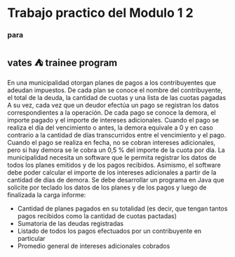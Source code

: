 # Trabajo practico del Modulo 1 2
### para
## vates :tent: trainee program

En una municipalidad otorgan planes de pagos a los contribuyentes que adeudan
impuestos. De cada plan se conoce el nombre del contribuyente, el total de la deuda, la
cantidad de cuotas y una lista de las cuotas pagadas
A su vez, cada vez que un deudor efectúa un pago se registran los datos
correspondientes a la operación. De cada pago se conoce la demora, el importe pagado y
el importe de intereses adicionales. Cuando el pago se realiza el día del vencimiento o
antes, la demora equivale a 0 y en caso contrario a la cantidad de días transcurridos entre
el vencimiento y el pago. Cuando el pago se realiza en fecha, no se cobran intereses
adicionales, pero si hay demora se le cobra un 0,5 % del importe de la cuota por día.
La municipalidad necesita un software que le permita registrar los datos de todos
los planes emitidos y de los pagos recibidos. Asimismo, el software debe poder calcular el
importe de los intereses adicionales a partir de la cantidad de días de demora.
Se debe desarrollar un programa en Java que solicite por teclado los datos de los
planes y de los pagos y luego de finalizada la carga informe:
- Cantidad de planes pagados en su totalidad (es decir, que tengan tantos pagos
recibidos como la cantidad de cuotas pactadas)
- Sumatoria de las deudas registradas
- Listado de todos los pagos efectuados por un contribuyente en particular
- Promedio general de intereses adicionales cobrados